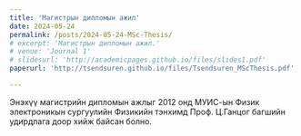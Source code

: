 ```yaml
---
title: 'Магистрын дипломын ажил'
date: 2024-05-24
permalink: /posts/2024-05-24-MSc-Thesis/
# excerpt: 'Магистрын дипломын ажил.'
# venue: 'Journal 1'
# slidesurl: 'http://academicpages.github.io/files/slides1.pdf'
paperurl: 'http://tsendsuren.github.io/files/Tsendsuren_MScThesis.pdf'

---
```


Энэхүү магистрийн дипломын ажлыг 2012 онд МУИС-ын Физик электроникын сургуулийн Физикийн тэнхимд Проф. Ц.Ганцог багшийн удирдлага доор хийж байсан болно.

<!-- [Download PDF](http://tsendsuren.github.io/files/Tsendsuren_MScThesis.pdf) -->